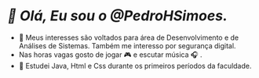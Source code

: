 # *👋 Olá, Eu sou o @PedroHSimoes.*
- 👀 Meus interesses são voltados para área de Desenvolvimento e de Análises de Sistemas. Também me interesso por segurança digital.
- Nas horas vagas gosto de jogar :video_game: e escutar música :headphones: .
- :book: Estudei Java, Html e Css durante os primeiros períodos da faculdade.




